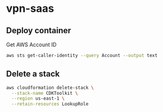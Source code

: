 # vpn-saas



## Deploy container

Get AWS Account ID
```bash
aws sts get-caller-identity --query Account --output text
```


## Delete a stack

```bash
aws cloudformation delete-stack \
  --stack-name CDKToolkit \
  --region us-east-1 \
  --retain-resources LookupRole
```